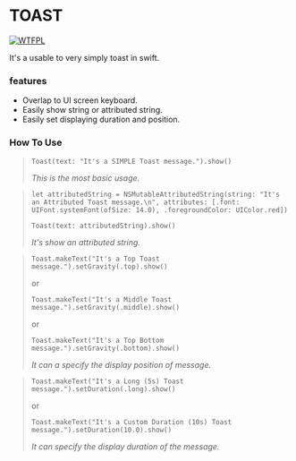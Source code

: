 # TOAST

[![WTFPL](http://www.wtfpl.net/wp-content/uploads/2012/12/wtfpl-badge-1.png)](http://www.wtfpl.net)

It's a usable to very simply toast in swift.

### **features**
  - Overlap to UI screen keyboard.
  - Easily show string or attributed string.
  - Easily set displaying duration and position.


### **How To Use**
> ``` Toast(text: "It's a SIMPLE Toast message.").show() ```
>
> *This is the most basic usage.*

> ``` let attributedString = NSMutableAttributedString(string: "It's an Attributed Toast message.\n", attributes: [.font: UIFont.systemFont(ofSize: 14.0), .foregroundColor: UIColor.red]) ```
>
> ``` Toast(text: attributedString).show() ```
>
> *It's show an attributed string.*

> ``` Toast.makeText("It's a Top Toast message.").setGravity(.top).show() ```
>
> or
>
> ``` Toast.makeText("It's a Middle Toast message.").setGravity(.middle).show() ```
>
> or
>
>``` Toast.makeText("It's a Top Bottom message.").setGravity(.bottom).show() ```
>
> *It can a specify the display position of message.*

> ``` Toast.makeText("It's a Long (5s) Toast message.").setDuration(.long).show() ```
>
> or
>
>``` Toast.makeText("It's a Custom Duration (10s) Toast message.").setDuration(10.0).show() ```
>
> *It can specify the display duration of the message.*
